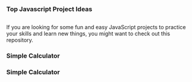 ### Top Javascript Project Ideas
## 
If you are looking for some fun and easy JavaScript projects to practice your skills and learn new things, you might want to check out this repository.
### Simple Calculator
### Simple Calculator


